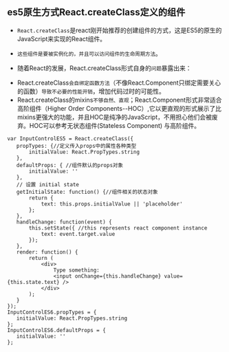 ## es5原生方式React.createClass定义的组件

- `React.createClass`是react刚开始推荐的创建组件的方式，这是ES5的原生的JavaScript来实现的React组件。

- `这些组件是要被实例化的，并且可以访问组件的生命周期方法`。

- 随着React的发展，React.createClass形式自身的`问题`暴露出来：

 + React.createClass`会自绑定函数方法`（不像React.Component只绑定需要关心的函数）`导致不必要的性能开销`，增加代码过时的可能性。
 + React.createClass的mixins`不够自然、直观`；React.Component形式非常适合高阶组件（Higher Order Components--HOC）,它以更直观的形式展示了比mixins更强大的功能，并且HOC是纯净的JavaScript，不用担心他们会被废弃。HOC可以参考无状态组件(Stateless Component) 与高阶组件。
 ```
 var InputControlES5 = React.createClass({
    propTypes: {//定义传入props中的属性各种类型
        initialValue: React.PropTypes.string
    },
    defaultProps: { //组件默认的props对象
        initialValue: ''
    },
    // 设置 initial state
    getInitialState: function() {//组件相关的状态对象
        return {
            text: this.props.initialValue || 'placeholder'
        };
    },
    handleChange: function(event) {
        this.setState({ //this represents react component instance
            text: event.target.value
        });
    },
    render: function() {
        return (
            <div>
                Type something:
                <input onChange={this.handleChange} value={this.state.text} />
            </div>
        );
    }
});
InputControlES6.propTypes = {
    initialValue: React.PropTypes.string
};
InputControlES6.defaultProps = {
    initialValue: ''
};
```
